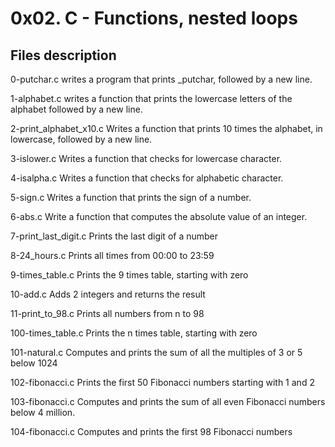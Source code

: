 # 0x02. C - Functions, nested loops
## Files description
0-putchar.c writes a program that prints _putchar, followed by a new line.

1-alphabet.c writes a function that prints the lowercase letters of the alphabet followed by a new line.

2-print_alphabet_x10.c Writes a function that prints 10 times the alphabet, in lowercase, followed by a new line.

3-islower.c Writes a function that checks for lowercase character.

4-isalpha.c Writes a function that checks for alphabetic character.

5-sign.c Writes a function that prints the sign of a number.

6-abs.c Write a function that computes the absolute value of an integer.

7-print_last_digit.c Prints the last digit of a number

8-24_hours.c Prints all times from 00:00 to 23:59

9-times_table.c Prints the 9 times table, starting with zero

10-add.c Adds 2 integers and returns the result

11-print_to_98.c Prints all numbers from n to 98

100-times_table.c Prints the n times table, starting with zero

101-natural.c Computes and prints the sum of all the multiples of 3 or 5 below 1024

102-fibonacci.c Prints the first 50 Fibonacci numbers starting with 1 and 2

103-fibonacci.c Computes and prints the sum of all even Fibonacci numbers below 4 million.

104-fibonacci.c Computes and prints the first 98 Fibonacci numbers
